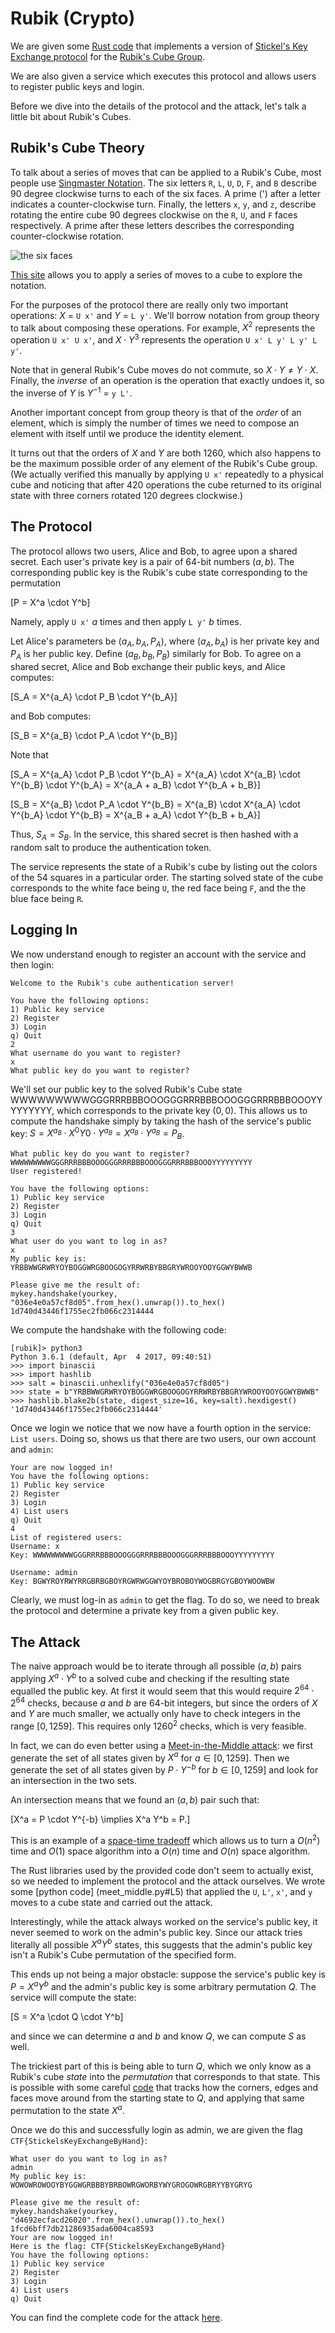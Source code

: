 # Rubik (Crypto)

We are given some [Rust code](handshake.rs) that implements a version of [Stickel's Key Exchange protocol](https://en.wikipedia.org/wiki/Non-commutative_cryptography#Stickel.E2.80.99s_key_exchange_protocol) for the [Rubik's Cube Group](https://en.wikipedia.org/wiki/Rubik%27s_Cube_group).

We are also given a service which executes this protocol and allows users to register public keys and login.

Before we dive into the details of the protocol and the attack, let's talk a little bit about Rubik's Cubes.

## Rubik's Cube Theory

To talk about a series of moves that can be applied to a Rubik's Cube, most people use [Singmaster Notation](https://en.wikipedia.org/wiki/Rubik%27s_Cube#Move_notation). The six letters `R`, `L`, `U`, `D`, `F`, and `B` describe 90 degree clockwise turns to each of the six faces. A prime (') after a letter indicates a counter-clockwise turn. Finally, the letters `x`, `y`, and `z`, describe rotating the entire cube 90 degrees clockwise on the `R`, `U`, and `F` faces respectively. A prime after these letters describes the corresponding counter-clockwise rotation.

![the six faces](images/singmaster.jpg)

[This site](https://ruwix.com/the-rubiks-cube/notation/) allows you to apply a series of moves to a cube to explore the notation.

For the purposes of the protocol there are really only two important operations: $X$ = `U x'` and $Y$ = `L y'`. We'll borrow notation from group theory to talk about composing these operations. For example, $X^2$ represents the operation `U x' U x'`, and $X \cdot Y^3$ represents the operation `U x' L y' L y' L y'`.

Note that in general Rubik's Cube moves do not commute, so $X \cdot Y \neq Y \cdot X$. Finally, the _inverse_ of an operation is the operation that exactly undoes it, so the inverse of $Y$ is $Y^{-1}$ = `y L'`.

Another important concept from group theory is that of the _order_ of an element, which is simply the number of times we need to compose an element with itself until we produce the identity element.

It turns out that the orders of $X$ and $Y$ are both 1260, which also happens to be the maximum possible order of any element of the Rubik's Cube group. (We actually verified this manually by applying `U x'` repeatedly to a physical cube and noticing that after 420 operations the cube returned to its original state with three corners rotated 120 degrees clockwise.)

## The Protocol

The protocol allows two users, Alice and Bob, to agree upon a shared secret. Each user's private key is a pair of 64-bit numbers $(a, b)$. The corresponding public key is the Rubik's cube state corresponding to the permutation

\[P = X^a  \cdot Y^b\]

Namely, apply `U x'` $a$ times and then apply `L y'` $b$ times.

Let Alice's parameters be $(a_A, b_A, P_A)$, where $(a_A, b_A)$ is her private key and $P_A$ is her public key. Define $(a_B, b_B, P_B)$ similarly for Bob. To agree on a shared secret, Alice and Bob exchange their public keys, and Alice computes:

\[S_A = X^{a_A}  \cdot P_B \cdot Y^{b_A}\]

and Bob computes:

\[S_B = X^{a_B}  \cdot P_A \cdot Y^{b_B}\]

Note that

\[S_A = X^{a_A}  \cdot P_B \cdot Y^{b_A} = X^{a_A}  \cdot X^{a_B}  \cdot Y^{b_B} \cdot Y^{b_A} = X^{a_A + a_B} \cdot Y^{b_A + b_B}\]

\[S_B = X^{a_B}  \cdot P_A \cdot Y^{b_B} = X^{a_B}  \cdot X^{a_A}  \cdot Y^{b_A} \cdot Y^{b_B} = X^{a_B + a_A} \cdot Y^{b_B + b_A}\]

Thus, $S_A = S_B$. In the service, this shared secret is then hashed with a random salt to produce the authentication token.

The service represents the state of a Rubik's cube by listing out the colors of the 54 squares in a particular order. The starting solved state of the cube corresponds to the white face being `U`, the red face being `F`, and the the blue face being `R`.

## Logging In

We now understand enough to register an account with the service and then login:

```
Welcome to the Rubik's cube authentication server!

You have the following options:
1) Public key service
2) Register
3) Login
q) Quit
2
What username do you want to register?
x
What public key do you want to register?
```
We'll set our public key to the solved Rubik's Cube state WWWWWWWWWGGGRRRBBBOOOGGGRRRBBBOOOGGGRRRBBBOOOYYYYYYYYY, which corresponds to the private key $(0,0)$. This allows us to compute the handshake simply by taking the hash of the service's public key: $S = X^{a_B} \cdot X^0Y0 \cdot Y^{a_B} = X^{a_B} \cdot Y^{a_B} = P_B$.

```
What public key do you want to register?
WWWWWWWWWGGGRRRBBBOOOGGGRRRBBBOOOGGGRRRBBBOOOYYYYYYYYY
User registered!

You have the following options:
1) Public key service
2) Register
3) Login
q) Quit
3
What user do you want to log in as?
x
My public key is:
YRBBWWGRWRYOYBOGGWRGBOOGOGYRRWRBYBBGRYWROOYOOYGGWYBWWB

Please give me the result of:
mykey.handshake(yourkey, "036e4e0a57cf8d05".from_hex().unwrap()).to_hex()
1d740d43446f1755ec2fb066c2314444
```
We compute the handshake with the following code:
```
[rubik]> python3
Python 3.6.1 (default, Apr  4 2017, 09:40:51)
>>> import binascii
>>> import hashlib
>>> salt = binascii.unhexlify("036e4e0a57cf8d05")
>>> state = b"YRBBWWGRWRYOYBOGGWRGBOOGOGYRRWRBYBBGRYWROOYOOYGGWYBWWB"
>>> hashlib.blake2b(state, digest_size=16, key=salt).hexdigest()
'1d740d43446f1755ec2fb066c2314444'
```
Once we login we notice that we now have a fourth option in the service: `List users`. Doing so, shows us that there are two users, our own account and `admin`:
```
Your are now logged in!
You have the following options:
1) Public key service
2) Register
3) Login
4) List users
q) Quit
4
List of registered users:
Username: x
Key: WWWWWWWWWGGGRRRBBBOOOGGGRRRBBBOOOGGGRRRBBBOOOYYYYYYYYY

Username: admin
Key: BGWYROYRWYRRGBRBGBOYRGWRWGGWYOYBROBOYWOGBRGYGBOYWOOWBW
```

Clearly, we must log-in as `admin` to get the flag. To do so, we need to break the protocol and determine a private key from a given public key.

## The Attack

The naive approach would be to iterate through all possible $(a, b)$ pairs applying $X^a \cdot Y^b$ to a solved cube and checking if the resulting state equalled the public key. At first it would seem that this would require $2^{64} \cdot 2^{64}$ checks, because $a$ and $b$ are 64-bit integers, but since the orders of $X$ and $Y$ are much smaller, we actually only have to check integers in the range $[0, 1259]$. This requires only $1260^2$ checks, which is very feasible.

In fact, we can do even better using a [Meet-in-the-Middle attack](https://en.wikipedia.org/wiki/Meet-in-the-middle_attack): we first generate the set of all states given by $X^a$ for $a \in [0, 1259]$. Then we generate the set of all states given by $P \cdot Y^{-b}$ for $b \in [0, 1259]$ and look for an intersection in the two sets.

An intersection means that we found an $(a,b)$ pair such that:

\[X^a = P \cdot Y^{-b} \implies X^a Y^b = P.\]

This is an example of a [space-time tradeoff](https://en.wikipedia.org/wiki/Space%E2%80%93time_tradeoff) which allows us to turn a $O(n^2)$ time and $O(1)$ space algorithm into a $O(n)$ time and $O(n)$ space algorithm.

The Rust libraries used by the provided code don't seem to actually exist, so we needed to implement the protocol and the attack ourselves. We wrote some [python code] (meet_middle.py#L5) that applied the `U`, `L'`, `x'`, and `y` moves to a cube state and carried out the attack.

Interestingly, while the attack always worked on the service's public key, it never seemed to work on the admin's public key. Since our attack tries literally all possible $X^a Y^b$ states, this suggests that the admin's public key isn't a Rubik's Cube permutation of the specified form.

This ends up not being a major obstacle: suppose the service's public key is $P = X^a Y^b$ and the admin's public key is some arbitrary permutation $Q$. The service will compute the state:

\[S = X^a \cdot Q \cdot Y^b\]

and since we can determine $a$ and $b$ and know $Q$, we can compute $S$ as well.

The trickiest part of this is being able to turn $Q$, which we only know as a Rubik's cube _state_ into the _permutation_ that corresponds to that state. This is possible with some careful [code](meet_middle.py#L217) that tracks how the corners, edges and faces move around from the starting state to $Q$, and applying that same permutation to the state $X^a$.

Once we do this and successfully login as admin, we are given the flag `CTF{StickelsKeyExchangeByHand}`:

```
What user do you want to log in as?
admin
My public key is:
WOWOWROWOOYBYGGWGRBBBYBRBOWRGWORBYWYGROGOWRGBRYYBYGRYG

Please give me the result of:
mykey.handshake(yourkey, "d4692ecfacd26020".from_hex().unwrap()).to_hex()
1fcd6bff7db21286935ada6004ca8593
Your are now logged in!
Here is the flag: CTF{StickelsKeyExchangeByHand}
You have the following options:
1) Public key service
2) Register
3) Login
4) List users
q) Quit
```

You can find the complete code for the attack [here](meet_middle.py).
